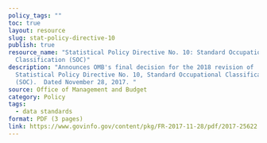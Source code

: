 ```yaml
---
policy_tags: ""
toc: true
layout: resource
slug: stat-policy-directive-10
publish: true
resource_name: "Statistical Policy Directive No. 10: Standard Occupational
  Classification (SOC)"
description: "Announces OMB's final decision for the 2018 revision of
  Statistical Policy Directive No. 10, Standard Occupational Classification
  (SOC).  Dated November 28, 2017. "
source: Office of Management and Budget
category: Policy
tags:
  - data standards
format: PDF (3 pages)
link: https://www.govinfo.gov/content/pkg/FR-2017-11-28/pdf/2017-25622.pdf
---
```

